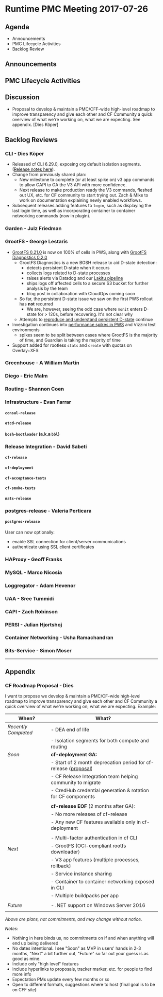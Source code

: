 # Runtime PMC Meeting 2017-07-26

## Agenda

* Announcements
* PMC Lifecycle Activities
* Backlog Review

## Announcements


## PMC Lifecycle Activities


## Discussion
- Proposal to develop & maintain a PMC/CFF-wide high-level roadmap to improve transparency and give each other and CF Community a quick overview of what we're working on, what we are expecting. See appendix. [Dies Köper]


## Backlog Reviews

### CLI - Dies Köper
- Released cf CLI 6.29.0, exposing org default isolation segments. ([Release notes here](https://github.com/cloudfoundry/cli/releases/tag/v6.29.0)).
- Change from previously shared plan:
  - New milestone to complete (or at least spike on) v3 app commands to allow CAPI to GA the V3 API with more confidence.
  - Next release to make production ready the V3 commands, fleshed out UX, etc. for CF community to start trying out. Zach & Mike to work on documentation explaining newly enabled workflows.
- Subsequent releases adding features to `login`, such as displaying the last login time, as well as incorporating container to container networking commands (now in plugin).

### Garden - Julz Friedman

### GrootFS - George Lestaris
- [GrootFS 0.21.0](https://github.com/cloudfoundry/grootfs-release/releases/tag/v0.21.0) is now on 100% of cells in PWS, along with [GrootFS Diagnostics 0.2.0](https://github.com/cloudfoundry/grootfs-diagnostics-release/releases/tag/v0.2.0)
  - GrootFS Diagnostics is a new BOSH release to aid D-state detection:
    - detects persistent D-state when it occurs
    - collects logs related to D-state processes
    - raises alerts via Datadog and our [Lakitu pipeline](https://concourse.lakitu.cf-app.com/teams/cf-grootfs/pipelines/grootfs-diagnostics)
    - ships logs off affected cells to a secure S3 bucket for further analysis by the team
    - blog post in collaboration with CloudOps coming soon
  - So far, the persistent D-state issue we saw on the first PWS rollout has **not** recurred
    - We are, however, seeing the odd case where `monit` enters D-state for > 120s, before recovering. It's not clear why
  - Attempts to [reproduce and understand persistent D-state](https://docs.google.com/a/pivotal.io/document/d/1epMKlSKSqRybS4vHssCctEPhZJF4TWpexamv5nadkoo/edit?usp=sharing) continue
- Investigation continues into [performance spikes in PWS](https://docs.google.com/a/pivotal.io/document/d/1xRX0lW3zzHJisZlAJ_70yYR1LRiUAYS_5DXVlxI-GiY/edit?usp=sharing) and Vizzini test environments
  - spikes seem to be split between cases where GrootFS is the majority of time, and Guardian is taking the majority of time
- Support added for rootless `stats` and `create` with quotas on Overlay+XFS

### Greenhouse - A William Martin


### Diego - Eric Malm


### Routing - Shannon Coen


### Infrastructure - Evan Farrar

#### `consul-release`


#### `etcd-release`

#### `bosh-bootloader` (a.k.a `bbl`)

### Release Integration - David Sabeti

#### `cf-release`

#### `cf-deployment`

#### `cf-acceptance-tests`

#### `cf-smoke-tests`

#### `nats-release`

### postgres-release - Valeria Perticara

#### `postgres-release`
User can now optionally:
- enable SSL connection for client/server communications
- authenticate using SSL client certificates

### HAProxy - Geoff Franks

### MySQL - Marco Nicosia

### Loggregator - Adam Hevenor

### UAA - Sree Tummidi

### CAPI - Zach Robinson

### PERSI - Julian Hjortshoj

### Container Networking - Usha Ramachandran

### Bits-Service - Simon Moser

---
## Appendix
### CF Roadmap Proposal - Dies
I want to propose we develop & maintain a PMC/CF-wide high-level roadmap to improve transparency and give each other and CF Community a quick overview of what we're working on, what we are expecting. Example:

When? | What?
------|------
*Recently Completed* | - DEA end of life
|| - Isolation segments for both compute and routing
*Soon* | **cf-deployment GA:**
|| - Start of 2 month deprecation period for cf-release ([proposal](https://docs.google.com/document/d/1KLl4UIQbl92SvYom4fO-LcEoMK1D45KmjA988MwnOR4/edit?usp=sharing))
|| - CF Release Integration team helping community to migrate
|| - CredHub credential generation & rotation for CF components
||
|| **cf-release EOF** (2 months after GA):
|| - No more releases of cf-release
|| - Any new CF features available only in cf-deployment
||
|| - Multi-factor authentication in cf CLI
*Next* | - GrootFS (OCI-compliant rootfs downloader)
|| - V3 app features (multiple processes, rollback)
|| - Service instance sharing
|| - Container to container networking exposed in CLI
|| - Multiple buildpacks per app
||
*Future* | - .NET support on Windows Server 2016
||

*Above are plans, not commitments, and may change without notice.*

*Notes:*
- Nothing in here binds us, no commitments on if and when anything will end up being delivered
- No dates intentional. I see "Soon" as MVP in users' hands in 2-3 months, "Next" a bit further out, "Future" so far out your guess is as good as mine.
- Include only "high level" features
- Include hyperlinks to proposals, tracker marker, etc. for people to find more info
- Expectation PMs update every few months or so
- Open to different formats, suggestions where to host (final goal is to be on CFF site)
